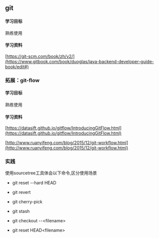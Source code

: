 ## git

#### 学习目标

熟练使用

#### 学习资料

[https://git-scm.com/book/zh/v2/](https://www.gitbook.com/book/duoglas/java-backend-developer-guide-book/edit#)

### 拓展：git-flow

#### 学习目标

熟练使用

#### 学习资料

[https://datasift.github.io/gitflow/IntroducingGitFlow.html](https://datasift.github.io/gitflow/IntroducingGitFlow.html)

[http://www.ruanyifeng.com/blog/2015/12/git-workflow.html](http://www.ruanyifeng.com/blog/2015/12/git-workflow.html)

### 实践

使用sourcetree工具体会以下命令,区分使用场景

* git reset --hard HEAD

* git revert

* git cherry-pick

* git stash

* git checkout --&lt;filename&gt;

* git reset HEAD&lt;filename&gt;



